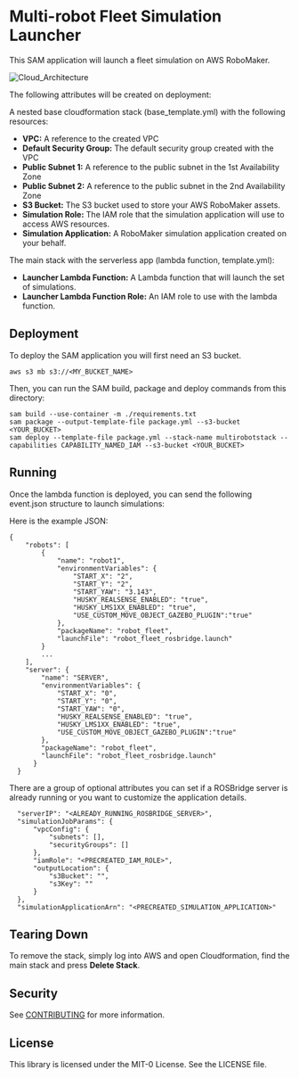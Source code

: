 # Multi-robot Fleet Simulation Launcher

This SAM application will launch a fleet simulation on AWS RoboMaker. 

![Cloud_Architecture](../..//readmeimages/cloud_architecture.png)

The following attributes will be created on deployment:

A nested base cloudformation stack (base_template.yml) with the following resources:
- **VPC:** A reference to the created VPC
- **Default Security Group:** The default security group created with the VPC
- **Public Subnet 1:** A reference to the public subnet in the 1st Availability Zone
- **Public Subnet 2:** A reference to the public subnet in the 2nd Availability Zone
- **S3 Bucket:** The S3 bucket used to store your AWS RoboMaker assets.
- **Simulation Role:** The IAM role that the simulation application will use to access AWS resources.
- **Simulation Application:** A RoboMaker simulation application created on your behalf. 

The main stack with the serverless app (lambda function, template.yml): 
- **Launcher Lambda Function:** A Lambda function that will launch the set of simulations. 
- **Launcher Lambda Function Role:** An IAM role to use with the lambda function. 

## Deployment

To deploy the SAM application you will first need an S3 bucket. 

```
aws s3 mb s3://<MY_BUCKET_NAME>
```

Then, you can run the SAM build, package and deploy commands from this directory:
```
sam build --use-container -m ./requirements.txt
sam package --output-template-file package.yml --s3-bucket <YOUR_BUCKET>
sam deploy --template-file package.yml --stack-name multirobotstack --capabilities CAPABILITY_NAMED_IAM --s3-bucket <YOUR_BUCKET>
```

## Running

Once the lambda function is deployed, you can send the following event.json structure to launch simulations:

Here is the example JSON:
```
{
    "robots": [
        {
            "name": "robot1",
            "environmentVariables": {
                "START_X": "2",
                "START_Y": "2",
                "START_YAW": "3.143",
                "HUSKY_REALSENSE_ENABLED": "true",
                "HUSKY_LMS1XX_ENABLED": "true",
                "USE_CUSTOM_MOVE_OBJECT_GAZEBO_PLUGIN":"true"
            },
            "packageName": "robot_fleet",
            "launchFile": "robot_fleet_rosbridge.launch"
        }
        ...
    ],
    "server": {
        "name": "SERVER",
        "environmentVariables": {
            "START_X": "0",
            "START_Y": "0",
            "START_YAW": "0",
            "HUSKY_REALSENSE_ENABLED": "true",
            "HUSKY_LMS1XX_ENABLED": "true",
            "USE_CUSTOM_MOVE_OBJECT_GAZEBO_PLUGIN":"true"
        },
        "packageName": "robot_fleet",
        "launchFile": "robot_fleet_rosbridge.launch"
      }
  }
  ```

There are a group of optional attributes you can set if a ROSBridge server is already running or you want to customize the application details.
```
  "serverIP": "<ALREADY_RUNNING_ROSBRIDGE_SERVER>",
  "simulationJobParams": {
      "vpcConfig": {
          "subnets": [],
          "securityGroups": []
      },
      "iamRole": "<PRECREATED_IAM_ROLE>",
      "outputLocation": {
          "s3Bucket": "",
          "s3Key": ""
      }
  },
  "simulationApplicationArn": "<PRECREATED_SIMULATION_APPLICATION>"
```

## Tearing Down

To remove the stack, simply log into AWS and open Cloudformation, find the main stack and press **Delete Stack**.


## Security

See [CONTRIBUTING](../../CONTRIBUTING.md#security-issue-notifications) for more information.

## License

This library is licensed under the MIT-0 License. See the LICENSE file.

